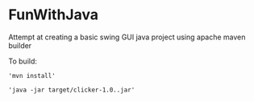# FunWithJava

Attempt at creating a basic swing GUI java project using apache maven builder

To build:

`'mvn install'`

`'java -jar target/clicker-1.0..jar'`
